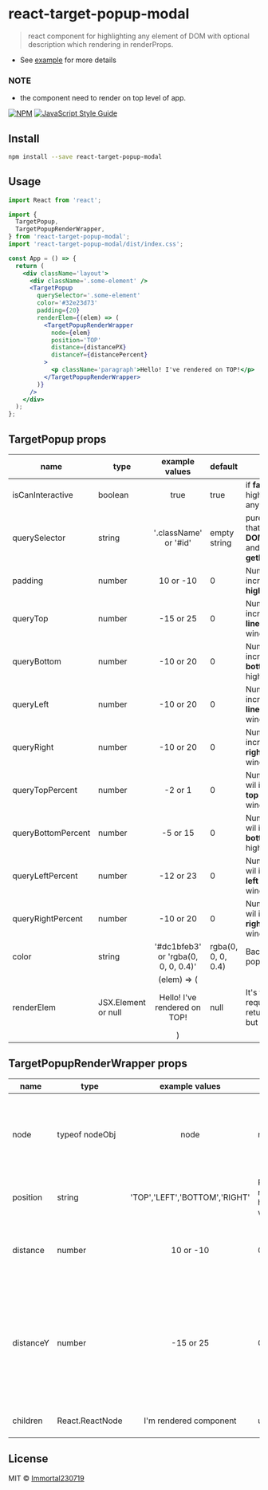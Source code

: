# react-target-popup-modal

> react component for highlighting any element of DOM with optional description which rendering in renderProps.

- See [example](https://Immortal230719.github.io/react-target-popup-modal/) for more details

### NOTE

- the component need to render on top level of app.

[![NPM](https://img.shields.io/npm/v/react-target-popup-modal.svg)](https://www.npmjs.com/package/react-target-popup-modal) [![JavaScript Style Guide](https://img.shields.io/badge/code_style-standard-brightgreen.svg)](https://standardjs.com)

## Install

```bash
npm install --save react-target-popup-modal
```

## Usage

```jsx
import React from 'react';

import {
  TargetPopup,
  TargetPopupRenderWrapper,
} from 'react-target-popup-modal';
import 'react-target-popup-modal/dist/index.css';

const App = () => {
  return (
    <div className='layout'>
      <div className='.some-element' />
      <TargetPopup
        querySelector='.some-element'
        color='#32e23d73'
        padding={20}
        renderElem={(elem) => (
          <TargetPopupRenderWrapper
            node={elem}
            position='TOP'
            distance={distancePX}
            distanceY={distancePercent}
          >
            <p className='paragraph'>Hello! I've rendered on TOP!</p>
          </TargetPopupRenderWrapper>
        )}
      />
    </div>
  );
};
```

## TargetPopup props

| name               | type                |                                                                    example values                                                                     | default            | description                                                                                                                 |
| ------------------ | ------------------- | :---------------------------------------------------------------------------------------------------------------------------------------------------: | ------------------ | --------------------------------------------------------------------------------------------------------------------------- |
| isCanInteractive   | boolean             |                                                                         true                                                                          | true               | if **false**, component just highlighted, but without any **interactive** events                                            |
| querySelector      | string              |                                                                 '.className' or '#id'                                                                 | empty string       | pure Javascript selector, that need to find **DOMNode** in useEffect and call **getBoundingClientRect()**                   |
| padding            | number              |                                                                       10 or -10                                                                       | 0                  | Number of pixels, that wil increase or decrease **highlighting** **window**                                                 |
| queryTop           | number              |                                                                       -15 or 25                                                                       | 0                  | Number of pixels, that wil increase or decrease **top** **line** of highlighting window                                     |
| queryBottom        | number              |                                                                       -10 or 20                                                                       | 0                  | Number of pixels, that wil increase or decrease **bottom** **line** of highlighting window                                  |
| queryLeft          | number              |                                                                       -10 or 20                                                                       | 0                  | Number of pixels, that wil increase or decrease **left** **line** of highlighting window                                    |
| queryRight         | number              |                                                                       -10 or 20                                                                       | 0                  | Number of pixels, that wil increase or decrease **right** **line** of highlighting window                                   |
| queryTopPercent    | number              |                                                                        -2 or 1                                                                        | 0                  | Number of css **vh**, that wil increase or decrease **top** **line** of highlighting window                                 |
| queryBottomPercent | number              |                                                                       -5 or 15                                                                        | 0                  | Number of css **vh**, that wil increase or decrease **bottom** **line** of highlighting window                              |
| queryLeftPercent   | number              |                                                                       -12 or 23                                                                       | 0                  | Number of css **vw**, that wil increase or decrease **left** **line** of highlighting window                                |
| queryRightPercent  | number              |                                                                       -10 or 20                                                                       | 0                  | Number of css **vh**, that wil increase or decrease **right** **line** of highlighting window                               |
| color              | string              |                                                          '#dc1bfeb3' or 'rgba(0, 0, 0, 0.4)'                                                          | rgba(0, 0, 0, 0.4) | Background color of popup                                                                                                   |
| renderElem         | JSX.Element or null | (elem) => (<TargetPopupRenderWrapper node={elem} position='TOP'><p className='paragraph'>Hello! I've rendered on TOP!</p></TargetPopupRenderWrapper>) | null               | It's the renderProp and required function that returns any components, but there parent must be <TargetPlugRenderWrapper /> |

## TargetPopupRenderWrapper props

| name      | type            |          example values           | default                                | description                                                                                                                                                                          |
| --------- | --------------- | :-------------------------------: | -------------------------------------- | ------------------------------------------------------------------------------------------------------------------------------------------------------------------------------------ |
| node      | typeof nodeObj  |               node                | node                                   | **Required** prop, that given from <TargetPopup /> in **first** argument **in** renderProp function                                                                                  |
| position  | string          |   'TOP','LEFT','BOTTOM','RIGHT'   | Position relatively highlighted window |
| distance  | number          |             10 or -10             | 0                                      | distance on main axis in pixels (see [example](https://Immortal230719.github.io/react-target-popup-modal/) for more details)                                                         |
| distanceY | number          |             -15 or 25             | 0                                      | distance on Y axis relatively main axis in css **vw** or **vh** if main axis horizontal (see [example](https://Immortal230719.github.io/react-target-popup-modal/) for more details) |
| children  | React.ReactNode | <div>I'm rendered component</div> | undefined                              | Common React children                                                                                                                                                                |

## License

MIT © [Immortal230719](https://github.com/Immortal230719)
